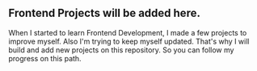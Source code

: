 ## Frontend Projects will be added here.

When I started to learn Frontend Development, I made a few projects to improve myself. Also I'm trying to keep myself updated. That's why I will build and add new projects on this repository. So you can follow my progress on this path.